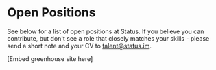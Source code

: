 Open Positions 
===
See below for a list of open positions at Status. If you believe you can contribute, but don't see a role that closely matches your skills - please send a short note and your CV to talent@status.im.


[Embed greenhouse site here]
